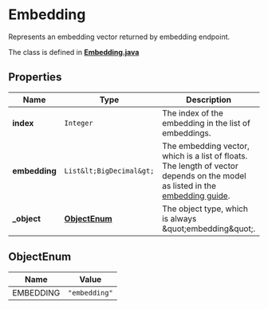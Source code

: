 

# Embedding

Represents an embedding vector returned by embedding endpoint. 

The class is defined in **[Embedding.java](../../src/main/java/org/openapitools/model/Embedding.java)**

## Properties

Name | Type | Description | Notes
------------ | ------------- | ------------- | -------------
**index** | `Integer` | The index of the embedding in the list of embeddings. | 
**embedding** | `List&lt;BigDecimal&gt;` | The embedding vector, which is a list of floats. The length of vector depends on the model as listed in the [embedding guide](/docs/guides/embeddings).  | 
**_object** | [**ObjectEnum**](#ObjectEnum) | The object type, which is always \&quot;embedding\&quot;. | 



## ObjectEnum

Name | Value
---- | -----
EMBEDDING | `"embedding"`


